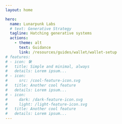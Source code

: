 ```yaml
---
layout: home

hero:
  name: Lunarpunk Labs
  # text: Generative Strategy
  tagline: Hatching generative systems
  actions:
    - theme: alt
      text: Guidance 
      link: /resources/guides/wallet/wallet-setup
# features:
# - icon: 🛠️
#   title: Simple and minimal, always
#   details: Lorem ipsum...
# - icon:
#     src: /cool-feature-icon.svg
#   title: Another cool feature
#   details: Lorem ipsum...
# - icon:
#     dark: /dark-feature-icon.svg
#     light: /light-feature-icon.svg
#   title: Another cool feature
#   details: Lorem ipsum...
---
```



